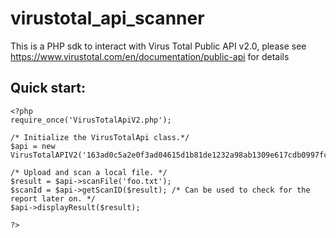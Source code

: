 virustotal_api_scanner
======================

This is a PHP sdk to interact with Virus Total Public API v2.0, please see https://www.virustotal.com/en/documentation/public-api for details

## Quick start:
```
<?php
require_once('VirusTotalApiV2.php');

/* Initialize the VirusTotalApi class.*/
$api = new VirusTotalAPIV2('163ad0c5a2e0f3ad04615d1b81de1232a98ab1309e617cdb0997fcab8300a2da');

/* Upload and scan a local file. */
$result = $api->scanFile('foo.txt');
$scanId = $api->getScanID($result); /* Can be used to check for the report later on. */
$api->displayResult($result);

?>
```
